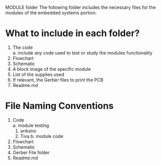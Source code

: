 MODULE folder
The following folder includes the necessary files for the modules of the embedded systems portion. 
# What to include in each folder? 
 1. The code <br/>
     a. include any code used to test or study the modules functionality 
 2. Flowchart <br/>
 3. Schematic 
 4. A block image of the specific module 
 5. List of the supplies used 
 6. If relevant, the Gerber files to print the PCB 
 7. Readme.md 
 
# File Naming Conventions 
  1. Code <br/>
     a. module testing <br/> 
        1. arduino
        2. Tiva 
     b. module code 
  2. Flowchart <br/>
  3. Schematic <br/>
  4. Gerber File folder 
  5. Readme.md 
